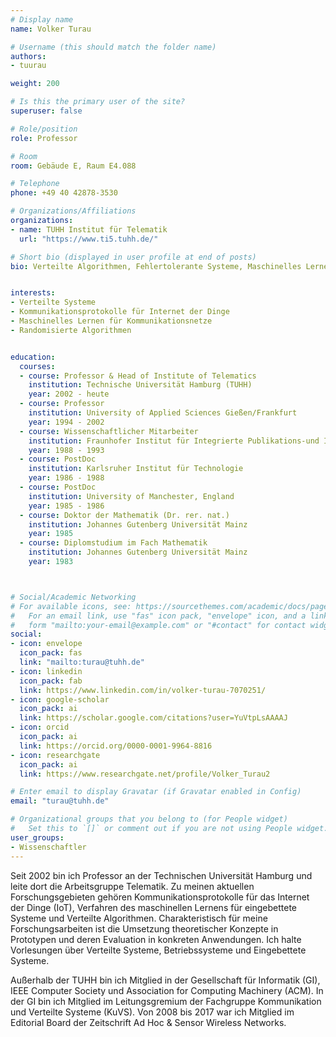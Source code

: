```yaml
---
# Display name
name: Volker Turau

# Username (this should match the folder name)
authors:
- tuurau

weight: 200

# Is this the primary user of the site?
superuser: false

# Role/position
role: Professor

# Room
room: Gebäude E, Raum E4.088

# Telephone
phone: +49 40 42878-3530

# Organizations/Affiliations
organizations:
- name: TUHH Institut für Telematik
  url: "https://www.ti5.tuhh.de/"

# Short bio (displayed in user profile at end of posts)
bio: Verteilte Algorithmen, Fehlertolerante Systeme, Maschinelles Lernen für Kommunikationsnetze


interests:
- Verteilte Systeme
- Kommunikationsprotokolle für Internet der Dinge
- Maschinelles Lernen für Kommunikationsnetze
- Randomisierte Algorithmen


education:
  courses:
  - course: Professor & Head of Institute of Telematics 
    institution: Technische Universität Hamburg (TUHH)
    year: 2002 - heute
  - course: Professor
    institution: University of Applied Sciences Gießen/Frankfurt
    year: 1994 - 2002
  - course: Wissenschaftlicher Mitarbeiter
    institution: Fraunhofer Institut für Integrierte Publikations-und Informationssysteme 
    year: 1988 - 1993
  - course: PostDoc 
    institution: Karlsruher Institut für Technologie
    year: 1986 - 1988
  - course: PostDoc 
    institution: University of Manchester, England
    year: 1985 - 1986
  - course: Doktor der Mathematik (Dr. rer. nat.)
    institution: Johannes Gutenberg Universität Mainz
    year: 1985
  - course: Diplomstudium im Fach Mathematik 
    institution: Johannes Gutenberg Universität Mainz
    year: 1983 



# Social/Academic Networking
# For available icons, see: https://sourcethemes.com/academic/docs/page-builder/#icons
#   For an email link, use "fas" icon pack, "envelope" icon, and a link in the
#   form "mailto:your-email@example.com" or "#contact" for contact widget.
social:
- icon: envelope
  icon_pack: fas
  link: "mailto:turau@tuhh.de"
- icon: linkedin
  icon_pack: fab
  link: https://www.linkedin.com/in/volker-turau-7070251/
- icon: google-scholar
  icon_pack: ai
  link: https://scholar.google.com/citations?user=YuVtpLsAAAAJ
- icon: orcid
  icon_pack: ai
  link: https://orcid.org/0000-0001-9964-8816
- icon: researchgate
  icon_pack: ai
  link: https://www.researchgate.net/profile/Volker_Turau2

# Enter email to display Gravatar (if Gravatar enabled in Config)
email: "turau@tuhh.de"

# Organizational groups that you belong to (for People widget)
#   Set this to `[]` or comment out if you are not using People widget.
user_groups:
- Wissenschaftler
---
```


Seit 2002 bin ich Professor an der Technischen Universität Hamburg und leite dort die Arbeitsgruppe Telematik. Zu meinen aktuellen Forschungsgebieten gehören Kommunikationsprotokolle für das Internet der Dinge (IoT), Verfahren des maschinellen Lernens für eingebettete Systeme und Verteilte Algorithmen. Charakteristisch für meine Forschungsarbeiten ist die Umsetzung theoretischer Konzepte in Prototypen und deren Evaluation in konkreten Anwendungen. Ich halte Vorlesungen über Verteilte Systeme, Betriebssysteme und Eingebettete Systeme.

Außerhalb der TUHH bin ich Mitglied in der Gesellschaft für Informatik (GI), IEEE Computer Society und Association for Computing Machinery (ACM). In der GI bin ich Mitglied im Leitungsgremium der Fachgruppe Kommunikation und Verteilte Systeme (KuVS). Von 2008 bis 2017 war ich Mitglied im Editorial Board der Zeitschrift Ad Hoc & Sensor Wireless Networks.




